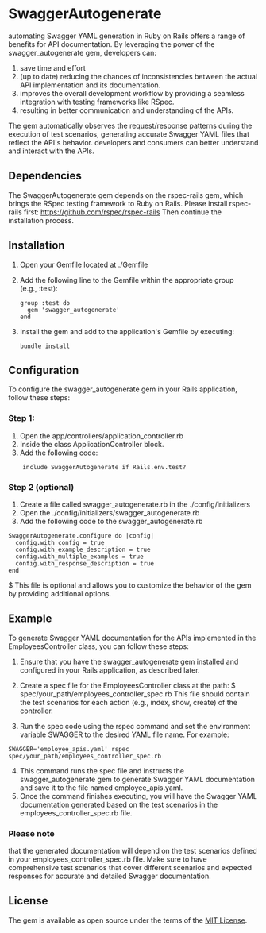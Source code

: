 # SwaggerAutogenerate
automating Swagger YAML generation in Ruby on Rails offers a range of benefits for API documentation. By leveraging the power of the swagger_autogenerate gem, developers can:
1) save time and effort
2) (up to date) reducing the chances of inconsistencies between the actual API implementation and its documentation.
3) improves the overall development workflow by providing a seamless integration with testing frameworks like RSpec.
4) resulting in better communication and understanding of the APIs.

The gem automatically observes the request/response patterns during the execution of test scenarios, generating accurate Swagger YAML files that reflect the API's behavior. developers and consumers can better understand and interact with the APIs.

## Dependencies

The SwaggerAutogenerate gem depends on the rspec-rails gem, which brings the RSpec testing framework to Ruby on Rails.
Please install rspec-rails first: https://github.com/rspec/rspec-rails
Then continue the installation process.

## Installation

1) Open your Gemfile located at ./Gemfile
2) Add the following line to the Gemfile within the appropriate group (e.g., :test):

    ```
    group :test do
      gem 'swagger_autogenerate'
    end
    ```
3) Install the gem and add to the application's Gemfile by executing:
   ```
   bundle install
   ```

## Configuration

To configure the swagger_autogenerate gem in your Rails application, follow these steps:

### Step 1:
1) Open the app/controllers/application_controller.rb
2) Inside the class ApplicationController block.
3) Add the following code:
```
    include SwaggerAutogenerate if Rails.env.test?
```

### Step 2 (optional)
1) Create a file called swagger_autogenerate.rb in the ./config/initializers
2) Open the ./config/initializers/swagger_autogenerate.rb
3) Add the following code to the swagger_autogenerate.rb
```
SwaggerAutogenerate.configure do |config|
  config.with_config = true
  config.with_example_description = true
  config.with_multiple_examples = true
  config.with_response_description = true
end

```
$ This file is optional and allows you to customize the behavior of the gem by providing additional options.

## Example
To generate Swagger YAML documentation for the APIs implemented in the EmployeesController class, you can follow these steps:
1) Ensure that you have the swagger_autogenerate gem installed and configured in your Rails application, as described later.
2) Create a spec file for the EmployeesController class at the path:
$ spec/your_path/employees_controller_spec.rb
This file should contain the test scenarios for each action (e.g., index, show, create) of the controller.

3) Run the spec code using the rspec command and set the environment variable SWAGGER to the desired YAML file name. For example:
```
SWAGGER='employee_apis.yaml' rspec spec/your_path/employees_controller_spec.rb
```
4) This command runs the spec file and instructs the swagger_autogenerate gem to generate Swagger YAML documentation and save it to the file named employee_apis.yaml.
5) Once the command finishes executing, you will have the Swagger YAML documentation generated based on the test scenarios in the employees_controller_spec.rb file.

### Please note 
that the generated documentation will depend on the test scenarios defined in your employees_controller_spec.rb  file. Make sure to have comprehensive test scenarios that cover  different scenarios and expected responses for accurate and detailed  Swagger documentation.

## License

The gem is available as open source under the terms of the [MIT License](https://opensource.org/licenses/MIT).
